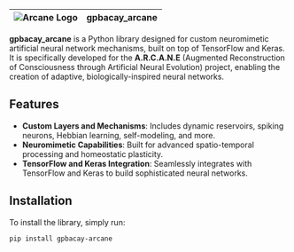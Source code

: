 | ![Arcane Logo](/arcane_project/static/assets/arcane_logo.ico) | **gpbacay_arcane** |
|-----------------------------------------|--------------------|

**gpbacay_arcane** is a Python library designed for custom neuromimetic artificial neural network mechanisms, built on top of TensorFlow and Keras. It is specifically developed for the **A.R.C.A.N.E** (Augmented Reconstruction of Consciousness through Artificial Neural Evolution) project, enabling the creation of adaptive, biologically-inspired neural networks.

## Features

- **Custom Layers and Mechanisms**: Includes dynamic reservoirs, spiking neurons, Hebbian learning, self-modeling, and more.
- **Neuromimetic Capabilities**: Built for advanced spatio-temporal processing and homeostatic plasticity.
- **TensorFlow and Keras Integration**: Seamlessly integrates with TensorFlow and Keras to build sophisticated neural networks.

## Installation

To install the library, simply run:

```bash
pip install gpbacay-arcane

